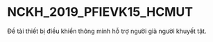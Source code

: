 # NCKH_2019_PFIEVK15_HCMUT
Đề tài thiết bị điều khiển thông minh hỗ trợ người già người khuyết tật.
